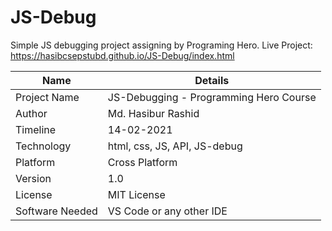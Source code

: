 # JS-Debug
Simple JS debugging project assigning by Programing Hero. 
Live Project: https://hasibcsepstubd.github.io/JS-Debug/index.html

| Name | Details |
| ------ | ------ |
| Project Name | JS-Debugging - Programming Hero Course |
| Author | Md. Hasibur Rashid |
| Timeline | 14-02-2021 |
| Technology |  html, css, JS, API, JS-debug |
| Platform | Cross Platform |
| Version | 1.0 |
| License | MIT License |
| Software Needed | VS Code or any other IDE

